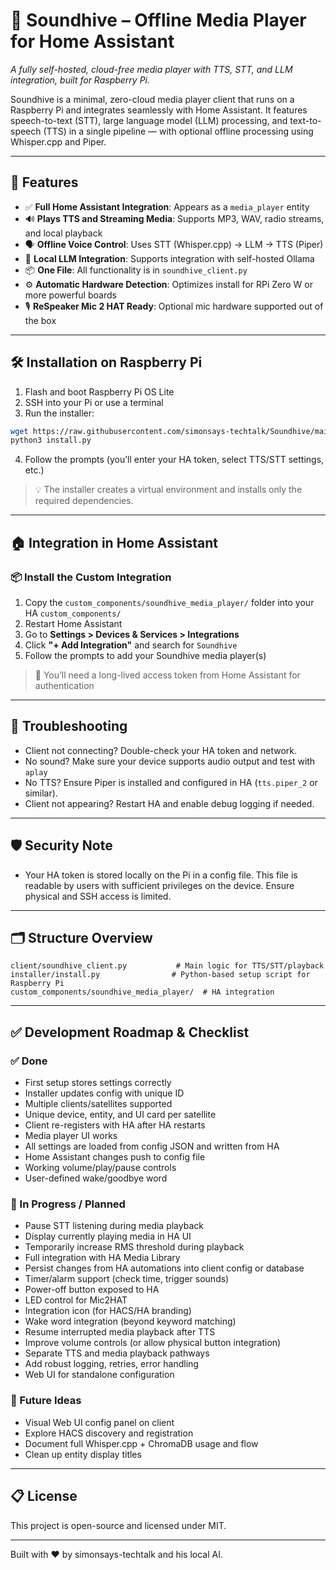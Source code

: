 # 🎵 Soundhive – Offline Media Player for Home Assistant

*A fully self-hosted, cloud-free media player with TTS, STT, and LLM integration, built for Raspberry Pi.*

Soundhive is a minimal, zero-cloud media player client that runs on a Raspberry Pi and integrates seamlessly with Home Assistant. It features speech-to-text (STT), large language model (LLM) processing, and text-to-speech (TTS) in a single pipeline — with optional offline processing using Whisper.cpp and Piper.

---

## 🚀 Features

- ✅ **Full Home Assistant Integration**: Appears as a `media_player` entity
- 🔊 **Plays TTS and Streaming Media**: Supports MP3, WAV, radio streams, and local playback
- 🗣 **Offline Voice Control**: Uses STT (Whisper.cpp) → LLM → TTS (Piper)
- 🧠 **Local LLM Integration**: Supports integration with self-hosted Ollama
- 📦 **One File**: All functionality is in `soundhive_client.py`
- ⚙️ **Automatic Hardware Detection**: Optimizes install for RPi Zero W or more powerful boards
- 🎙️ **ReSpeaker Mic 2 HAT Ready**: Optional mic hardware supported out of the box

---

## 🛠 Installation on Raspberry Pi

1. Flash and boot Raspberry Pi OS Lite
2. SSH into your Pi or use a terminal
3. Run the installer:

```bash
wget https://raw.githubusercontent.com/simonsays-techtalk/Soundhive/main/installer/install.py
python3 install.py
```

4. Follow the prompts (you’ll enter your HA token, select TTS/STT settings, etc.)

> 💡 The installer creates a virtual environment and installs only the required dependencies.

---

## 🏠 Integration in Home Assistant

### 📦 Install the Custom Integration

1. Copy the `custom_components/soundhive_media_player/` folder into your HA `custom_components/`
2. Restart Home Assistant
3. Go to **Settings > Devices & Services > Integrations**
4. Click **"+ Add Integration"** and search for `Soundhive`
5. Follow the prompts to add your Soundhive media player(s)

> 🔐 You’ll need a long-lived access token from Home Assistant for authentication

---

## 🧪 Troubleshooting

- Client not connecting? Double-check your HA token and network.
- No sound? Make sure your device supports audio output and test with `aplay`
- No TTS? Ensure Piper is installed and configured in HA (`tts.piper_2` or similar).
- Client not appearing? Restart HA and enable debug logging if needed.

---

## 🛡 Security Note

- Your HA token is stored locally on the Pi in a config file. This file is readable by users with sufficient privileges on the device. Ensure physical and SSH access is limited.

---

## 🗂 Structure Overview

```
client/soundhive_client.py           # Main logic for TTS/STT/playback
installer/install.py                # Python-based setup script for Raspberry Pi
custom_components/soundhive_media_player/  # HA integration
```

---

## ✅ Development Roadmap & Checklist

### ✅ Done
- First setup stores settings correctly
- Installer updates config with unique ID
- Multiple clients/satellites supported
- Unique device, entity, and UI card per satellite
- Client re-registers with HA after HA restarts
- Media player UI works
- All settings are loaded from config JSON and written from HA
- Home Assistant changes push to config file
- Working volume/play/pause controls
- User-defined wake/goodbye word

### 🔧 In Progress / Planned
- Pause STT listening during media playback
- Display currently playing media in HA UI
- Temporarily increase RMS threshold during playback
- Full integration with HA Media Library
- Persist changes from HA automations into client config or database
- Timer/alarm support (check time, trigger sounds)
- Power-off button exposed to HA
- LED control for Mic2HAT
- Integration icon (for HACS/HA branding)
- Wake word integration (beyond keyword matching)
- Resume interrupted media playback after TTS
- Improve volume controls (or allow physical button integration)
- Separate TTS and media playback pathways
- Add robust logging, retries, error handling
- Web UI for standalone configuration

### 🧠 Future Ideas
- Visual Web UI config panel on client
- Explore HACS discovery and registration
- Document full Whisper.cpp + ChromaDB usage and flow
- Clean up entity display titles

---

## 📋 License

This project is open-source and licensed under MIT.

---

Built with ❤️ by simonsays-techtalk and his local AI.


